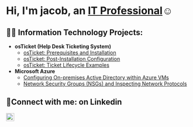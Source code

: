 <h1>Hi, I'm jacob, an <a href="https://www.linkedin.com/in/jacob-soto-304727293?utm_source=share&utm_campaign=share_via&utm_content=profile&utm_medium=ios_app">IT Professional</a>☺</h1>

<h2>👨‍💻 Information Technology Projects:</h2>

- <b>osTicket (Help Desk Ticketing System)</b>
  - [osTicket: Prerequisites and Installation](https://github.com/jacobsoto/osticket-prereqs)
  - [osTicket: Post-Installation Configuration](https://github.com/jacobsoto/post-install-config)
  - [osTicket: Ticket Lifecycle Examples](https://github.com/jacobsoto/ticket-lifecycle)
- <b>Microsoft Azure</b>
  - [Configuring On-premises Active Directory within Azure VMs](https://github.com/jacobsoto/configure-ad)
  - [Network Security Groups (NSGs) and Inspecting Network Protocols](https://github.com/jacobsoto/azure-network-protocols)
<h2>🤳Connect with me: on Linkedin </h2>

[<img align="left" alt="jacob | LinkedIn" width="22px" src="https://cdn.jsdelivr.net/npm/simple-icons@v3/icons/linkedin.svg" />][linkedin]

[linkedin]: https://linkedin.com/in/jacob-soto-304727293
